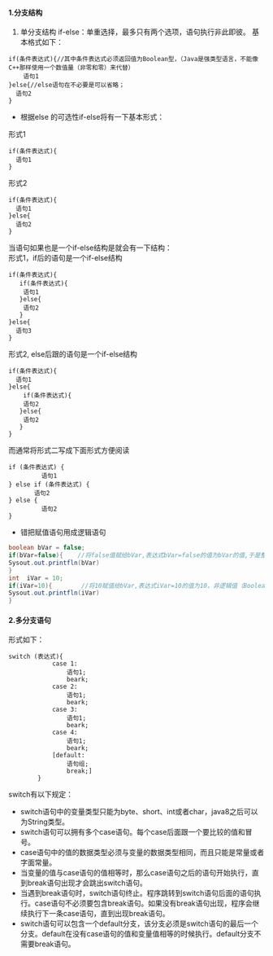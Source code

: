 #### 1.分支结构
1. 单分支结构
  if-else：单重选择，最多只有两个选项，语句执行非此即彼。
  基本格式如下：
  ```
  if(条件表达式){//其中条件表达式必须返回值为Boolean型，（Java是强类型语言，不能像C++那样使用一个数值量（非零和零）来代替）
      语句1
  }else{//else语句在不必要是可以省略；
    语句2
  }
  ```
  * 根据else 的可选性if-else将有一下基本形式：    
            
  形式1          
  ``` 
  if(条件表达式){
    语句1
  }  
  ``` 
  形式2       
  ```    
  if(条件表达式){
    语句1
  }else{
    语句2
  }
  ```
  当语句如果也是一个if-else结构是就会有一下结构：                           
  形式1，if后的语句是一个if-else结构
  ```   
  if(条件表达式){
     if(条件表达式){
      语句1
     }else{
      语句2
     }  
  }else{
    语句3
  }   
 ```    
  形式2, else后跟的语句是一个if-else结构
  ```
  if(条件表达式){
  	语句1
  }else{
      if(条件表达式){
      语句2
     }else{
      语句2
     } 
  }   
  ``` 
  而通常将形式二写成下面形式方便阅读
   ```
 if (条件表达式) {
            语句1
 } else if (条件表达式) {
          语句2
 } else {
            语句2
 }  
  ``` 
  
   
  
  -  错把赋值语句用成逻辑语句      
  ```java
  boolean bVar = false;
  if(bVar=false){    //将false值赋给bVar,表达式bVar=false的值为bVar的值,于是整体为false，条件语句下内容不执行
  Sysout.out.printfln(bVar)
  }        
  int  iVar = 10;
  if(iVar=10){        //将10赋值给bVar,表达式iVar=10的值为10，非逻辑值（Boolean型），因此编译错误；
  Sysout.out.printfln(iVar)
  }
  ```
####  2.多分支语句 
形式如下：  
```
switch (表达式){
            case 1:
                语句1;
                beark;
            case 2:
                语句1;
                beark;
            case 3:
                语句1;
                beark;
            case 4:
                语句1;
                beark;
            [default:
                语句组;
                break;]    
        }
```
switch有以下规定：              
* switch语句中的变量类型只能为byte、short、int或者char，java8之后可以为String类型。 
* switch语句可以拥有多个case语句。每个case后面跟一个要比较的值和冒号。 
* case语句中的值的数据类型必须与变量的数据类型相同，而且只能是常量或者字面常量。 
* 当变量的值与case语句的值相等时，那么case语句之后的语句开始执行，直到break语句出现才会跳出switch语句。
* 当遇到break语句时，switch语句终止。程序跳转到switch语句后面的语句执行。case语句不必须要包含break语句。如果没有break语句出现，程序会继续执行下一条case语句，直到出现break语句。 
* switch语句可以包含一个default分支，该分支必须是switch语句的最后一个分支。default在没有case语句的值和变量值相等的时候执行。default分支不需要break语句。 
  
